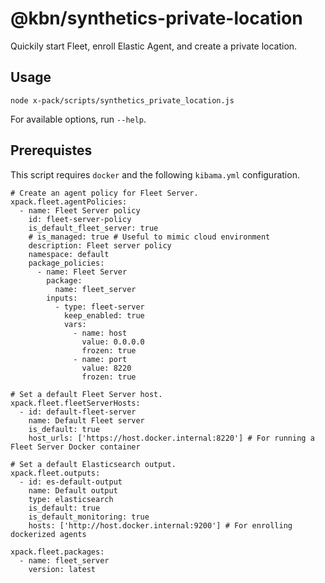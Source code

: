 # @kbn/synthetics-private-location

Quickily start Fleet, enroll Elastic Agent, and create a private location.

## Usage

```
node x-pack/scripts/synthetics_private_location.js
```

For available options, run `--help`.

## Prerequistes

This script requires `docker` and the following `kibama.yml` configuration.

```
# Create an agent policy for Fleet Server.
xpack.fleet.agentPolicies:
  - name: Fleet Server policy
    id: fleet-server-policy
    is_default_fleet_server: true
    # is_managed: true # Useful to mimic cloud environment
    description: Fleet server policy
    namespace: default
    package_policies:
      - name: Fleet Server
        package:
          name: fleet_server
        inputs:
          - type: fleet-server
            keep_enabled: true
            vars:
              - name: host
                value: 0.0.0.0
                frozen: true
              - name: port
                value: 8220
                frozen: true

# Set a default Fleet Server host.
xpack.fleet.fleetServerHosts:
  - id: default-fleet-server
    name: Default Fleet server
    is_default: true
    host_urls: ['https://host.docker.internal:8220'] # For running a Fleet Server Docker container

# Set a default Elasticsearch output.
xpack.fleet.outputs:
  - id: es-default-output
    name: Default output
    type: elasticsearch
    is_default: true
    is_default_monitoring: true
    hosts: ['http://host.docker.internal:9200'] # For enrolling dockerized agents

xpack.fleet.packages:
  - name: fleet_server
    version: latest

```
